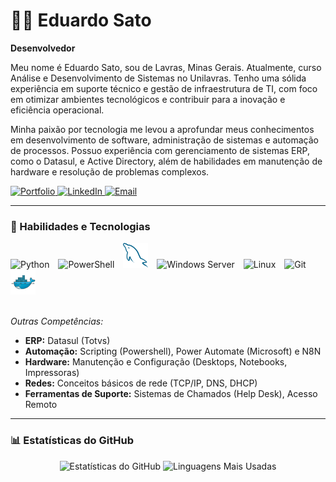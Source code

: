 # 👨‍💻 Eduardo Sato

**Desenvolvedor**

Meu nome é Eduardo Sato, sou de Lavras, Minas Gerais. Atualmente, curso Análise e Desenvolvimento de Sistemas no Unilavras. Tenho uma sólida experiência em suporte técnico e gestão de infraestrutura de TI, com foco em otimizar ambientes tecnológicos e contribuir para a inovação e eficiência operacional.

Minha paixão por tecnologia me levou a aprofundar meus conhecimentos em desenvolvimento de software, administração de sistemas e automação de processos. Possuo experiência com gerenciamento de sistemas ERP, como o Datasul, e Active Directory, além de habilidades em manutenção de hardware e resolução de problemas complexos.

<p align="left">
    <a href="https://portfolio-sato-steel.vercel.app" target="_blank">
        <img
            alt="Portfolio"
            title="Acesse meu Portfólio"
            src="https://img.shields.io/badge/-Portf%C3%B3lio-000000?style=for-the-badge&logo=vercel&logoColor=white"
        />
    </a>
    <a href="https://www.linkedin.com/in/esato-" target="_blank">
        <img
            alt="LinkedIn"
            title="Conecte-se comigo no LinkedIn"
            src="https://img.shields.io/badge/-LinkedIn-0077B5?style=for-the-badge&logo=linkedin&logoColor=white"
        />
    </a>
    <a href="mailto:eduardosato22@gmail.com">
        <img
            alt="Email"
            title="Entre em contato por e-mail"
            src="https://img.shields.io/badge/-Email-D14836?style=for-the-badge&logo=gmail&logoColor=white"
        />
    </a>
</p>

---

### 🚀 Habilidades e Tecnologias

<div align="left">
    <img alt="Python" title="Python" width="40px" style="padding-right: 10px;" src="https://cdn.jsdelivr.net/gh/devicons/devicon/icons/python/python-original.svg" />
    <img alt="PowerShell" title="PowerShell" width="40px" style="padding-right: 10px;" src="https://cdn.jsdelivr.net/gh/devicons/devicon/icons/powershell/powershell-original.svg" />
    <img alt="SQL" title="SQL" width="40px" style="padding-right: 10px;" src="https://raw.githubusercontent.com/devicons/devicon/54cfe13ac10eaa1ef817a343ab0a9437eb3c2e08/icons/mysql/mysql-original.svg" />
    <img alt="Windows Server" title="Windows Server" width="40px" style="padding-right: 10px;" src="https://cdn.jsdelivr.net/gh/devicons/devicon/icons/windows8/windows8-original.svg" />
    <img alt="Linux" title="Linux" width="40px" style="padding-right: 10px;" src="https://cdn.jsdelivr.net/gh/devicons/devicon/icons/linux/linux-original.svg" />
    <img alt="Git" title="Git" width="40px" style="padding-right: 10px;" src="https://cdn.jsdelivr.net/gh/devicons/devicon/icons/git/git-original.svg" />
    <img alt="Docker" title="Docker" width="40px" style="padding-right: 10px;" src="https://raw.githubusercontent.com/devicons/devicon/54cfe13ac10eaa1ef817a343ab0a9437eb3c2e08/icons/docker/docker-original.svg" />
          
</div>

<br/>

*Outras Competências:*

* **ERP:** Datasul (Totvs)
* **Automação:** Scripting (Powershell), Power Automate (Microsoft) e N8N
* **Hardware:** Manutenção e Configuração (Desktops, Notebooks, Impressoras)
* **Redes:** Conceitos básicos de rede (TCP/IP, DNS, DHCP)
* **Ferramentas de Suporte:** Sistemas de Chamados (Help Desk), Acesso Remoto

---

### 📊 Estatísticas do GitHub

<p align="center">
  <img
    alt="Estatísticas do GitHub"
    width="48%"
    src="https://github-readme-stats.vercel.app/api?username=EduardoSato22&show_icons=true&theme=tokyonight&include_all_commits=true&locale=pt-br"
  />
  <img
      alt="Linguagens Mais Usadas"
      width="48%"
      src="https://github-readme-stats.vercel.app/api/top-langs/?username=EduardoSato22&theme=tokyonight&layout=compact&custom_title=Linguagens%20Mais%20Usadas&langs_count=8"
  />
</p>
